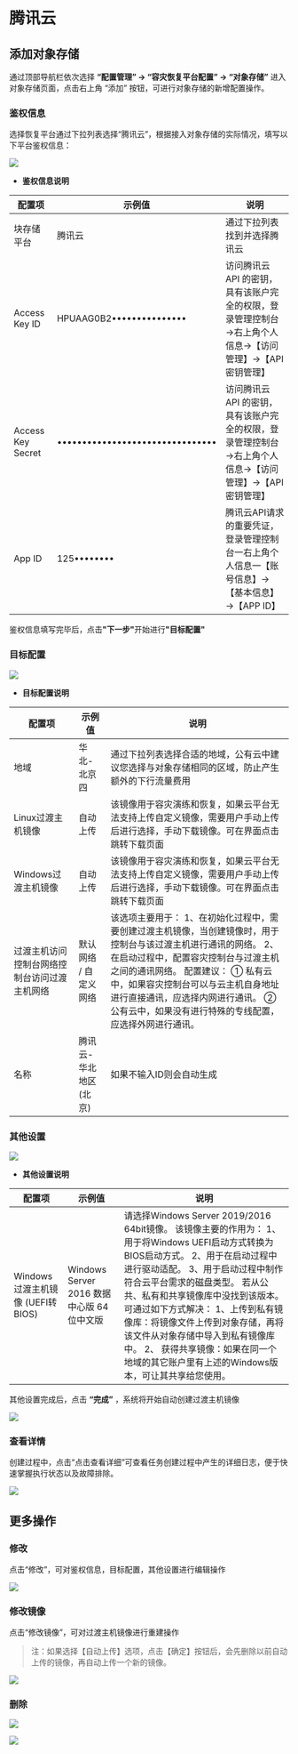# **腾讯云**

## **添加对象存储**

通过顶部导航栏依次选择 **“配置管理” → “容灾恢复平台配置” → “对象存储”** 进入对象存储页面，点击右上角 “添加” 按钮，可进行对象存储的新增配置操作。

### **鉴权信息**

选择恢复平台通过下拉列表选择“腾讯云”，根据接入对象存储的实际情况，填写以下平台鉴权信息：

![](./images/tencentcloud-addobjectstorage-1.png)

* **鉴权信息说明**

| **配置项**           | **示例值**                          | **说明**                                                    |
| ----------------- | -------------------------------- | --------------------------------------------------------- |
| 块存储平台             | 腾讯云                              | 通过下拉列表找到并选择腾讯云                                            |
| Access Key ID     | HPUAAG0B2•••••••••••••••         | 访问腾讯云 API 的密钥，具有该账户完全的权限，登录管理控制台→右上角个人信息→【访问管理】→【API密钥管理】 |
| Access Key Secret | •••••••••••••••••••••••••••••••• | 访问腾讯云 API 的密钥，具有该账户完全的权限，登录管理控制台→右上角个人信息→【访问管理】→【API密钥管理】 |
| App ID            | 125••••••••                      | 腾讯云API请求的重要凭证，登录管理控制台一右上角个人信息一【账号信息】→【基本信息】→【APP ID】      |

鉴权信息填写完毕后，点&#x51FB;**"下一步"**&#x5F00;始进&#x884C;**"目标配置"**

### **目标配置**

![](./images/tencentcloud-addobjectstorage-2.png)

* **目标配置说明**

| **配置项**                | **示例值**      | **说明**                                                                                                                                                                                     |
| ---------------------- | ------------ | ------------------------------------------------------------------------------------------------------------------------------------------------------------------------------------------ |
| 地域                     | 华北-北京四       | 通过下拉列表选择合适的地域，公有云中建议您选择与对象存储相同的区域，防止产生额外的下行流量费用                                                                                                                                            |
| Linux过渡主机镜像            | 自动上传         | 该镜像用于容灾演练和恢复，如果云平台无法支持上传自定义镜像，需要用户手动上传后进行选择，手动下载镜像。可在界面点击跳转下载页面                                                                                                                            |
| Windows过渡主机镜像          | 自动上传         | 该镜像用于容灾演练和恢复，如果云平台无法支持上传自定义镜像，需要用户手动上传后进行选择，手动下载镜像。可在界面点击跳转下载页面                                                                                                                            |
| 过渡主机访问控制台网络控制台访问过渡主机网络 | 默认网络 / 自定义网络 | 该选项主要用于：&#xA;1、在初始化过程中，需要创建过渡主机镜像，当创建镜像时，用于控制台与该过渡主机进行通讯的网络。&#xA;2、在启动过程中，配置容灾控制台与过渡主机之间的通讯网络。&#xA;配置建议：&#xA;① 私有云中，如果容灾控制台可以与云主机自身地址进行直接通讯，应选择内网进行通讯。&#xA;② 公有云中，如果没有进行特殊的专线配置，应选择外网进行通讯。 |
| 名称                     | 腾讯云-华北地区(北京) | 如果不输入ID则会自动生成                                                                                                                                                                              |

### **其他设置**

![](./images/tencentcloud-addobjectstorage-3.png)

* **其他设置说明**

| 配置项                       | 示例值                              | 说明                                                                                                                                                                                                                                                                                      |
| ------------------------- | -------------------------------- | --------------------------------------------------------------------------------------------------------------------------------------------------------------------------------------------------------------------------------------------------------------------------------------- |
| Windows过渡主机镜像 (UEFI转BIOS) | Windows Server 2016 数据中心版 64位中文版 | 请选择Windows Server 2019/2016 64bit镜像。&#xA;该镜像主要的作用为：&#xA;1、用于将Windows UEFI启动方式转换为BIOS启动方式。&#xA;2、用于在启动过程中进行驱动适配。&#xA;3、用于启动过程中制作符合云平台需求的磁盘类型。&#xA;若从公共、私有和共享镜像库中没找到该版本。可通过如下方式解决：&#xA;1、上传到私有镜像库：将镜像文件上传到对象存储，再将该文件从对象存储中导入到私有镜像库中。&#xA;2、 获得共享镜像：如果在同一个地域的其它账户里有上述的Windows版本，可让其共享给您使用。 |

其他设置完成后，点击 **“完成”** ，系统将开始自动创建过渡主机镜像

![](./images/tencentcloud-addobjectstorage-4.png)

### **查看详情**

创建过程中，点击“点击查看详细”可查看任务创建过程中产生的详细日志，便于快速掌握执行状态以及故障排除。

![](./images/tencentcloud-addobjectstorage-5.png)

## **更多操作**

### **修改**

点击“修改”，可对鉴权信息，目标配置，其他设置进行编辑操作

![](./images/tencentcloud-moreoperations-1.png)

### **修改镜像**

点击“修改镜像”，可对过渡主机镜像进行重建操作

> 注：如果选择【自动上传】选项，点击【确定】按钮后，会先删除以前自动上传的镜像，再自动上传一个新的镜像。

![](./images/tencentcloud-moreoperations-2.png)

### **删除**

![](./images/tencentcloud-moreoperations-3.png)

![](./images/tencentcloud-moreoperations-4.png)

